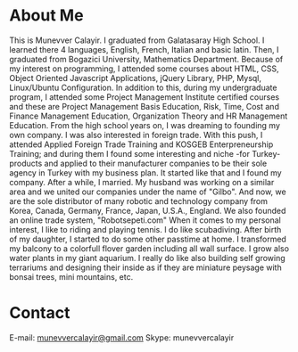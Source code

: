 # About Me #

This is Munevver Calayir. I graduated from Galatasaray High School. I learned there 4 languages, English, French, Italian and basic latin. Then, I graduated from Bogazici University, Mathematics Department. Because of my interest on programming, I attended some courses about  HTML, CSS, Object Oriented Javascript Applications, jQuery Library, PHP, Mysql, Linux/Ubuntu Configuration. In addition to this, during my undergraduate program, I attended some Project Management Institute certified courses and these are Project Management Basis Education, Risk, Time, Cost and Finance Management Education, Organization Theory and HR Management Education.
From the high school years on, I was dreaming to founding my own company. I was also interested in foreign trade. With this push, I attended Applied Foreign Trade Training and KOSGEB Enterpreneurship Training; and during them I found some interesting and niche -for Turkey- products and applied to their manufacturer companies to be their sole agency in Turkey with my business plan. It started like that and I found my company. After a while, I married. My husband was working on a similar area and we united our companies under the name of "Gilbo". And now, we are the sole distributor of many robotic and technology company from Korea, Canada, Germany, France, Japan, U.S.A., England. We also founded an online trade system, "Robotsepeti.com"
When it comes to my personal interest, I like to riding and playing tennis. I do like scubadiving. After birth of my daughter, I started to do some other passtime at home. I transformed my balcony to a colorfull flover garden including all wall surface. I grow also water plants in my giant aquarium. I really do like also building self growing terrariums and designing their inside as if they are miniature peysage with bonsai trees, mini mountains, etc.


# Contact #

E-mail: munevvercalayir@gmail.com
Skype:  munevvercalayir